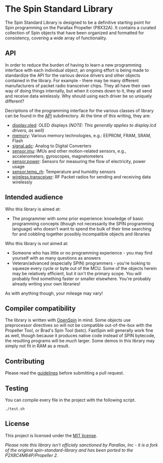 # The Spin Standard Library

The Spin Standard Library is designed to be a definitive starting point for Spin programming on the Parallax Propeller (P8X32A). It contains a
curated collection of Spin objects that have been organized and formatted for consistency, covering a wide array of functionality.

## API

In order to reduce the burden of having to learn a new programming interface with each individual object, an ongoing effort is being made to standardize the API for the various device drivers and other objects contained in the library. For example - there may be many different manufacturers of packet radio transceiver chips. They all have their own way of doing things internally, but when it comes down to it, they all send and receive data wirelessly. Why should using each driver be so uniquely different?

Decriptions of the programming interface for the various classes of library can be found in the [API](api) subdirectory.
At the time of this writing, they are:
* [display.oled](api/display.oled.md): OLED displays *(NOTE: This generally applies to display.lcd drivers, as well)*
* [memory](api/memory.md): Various memory technologies, e.g.: EEPROM, FRAM, SRAM, Flash
* [signal.adc](api/signal.adc.md): Analog to Digital Converters
* [sensor.imu](api/sensor.imu.md): IMUs and other motion-related sensors, e.g., accelerometers, gyroscopes, magnetometers
* [sensor.power](api/sensor.power.md): Sensors for measuring the flow of electricity, power usage
* [sensor.temp_rh](api/sensor.temp_rh.md): Temperature and humidity sensors
* [wireless.transceiver](api/wireless.transceiver.md): RF Packet radios for sending and receiving data wirelessly


## Intended audience

Who this library is aimed at:
* The programmer with _some_ prior experience: knowledge of basic programming concepts (though not necessarily the SPIN programming language) who doesn't want to spend the bulk of their time searching for and cobbling together possibly incompatible objects and libraries

Who this library is _not_ aimed at:
* Someone who has little or no programming experience - you may find yourself with as many questions as answers
* Veteran/advanced (especially SPIN) programmers - you're looking to squeeze every cycle or byte out of the MCU. Some of the objects herein may be relatively efficient, but it isn't the primary scope. You will probably find something faster or smaller elsewhere. You're probably already writing your own libraries!

As with anything though, your mileage may vary!

## Compiler compatibility

The library is written with [OpenSpin](https://github.com/parallaxinc/OpenSpin) in mind. Some objects use preprocessor directives so will not be compatible out-of-the-box with the Propeller Tool, or Brad's Spin Tool (bstc). FastSpin will generally work fine as well, though because it produces native code instead of SPIN bytecode, the resulting programs will be *much* larger. Some demos in this library may simply not fit in RAM as a result.

## Contributing

Please read the [guidelines](CONTRIBUTING.md) before submitting a pull request.

## Testing

You can compile every file in the project with the following script.

    ./test.sh

## License

This project is licensed under the [MIT license](LICENSE).

*Please note this library isn't officialy sanctioned by Parallax, Inc - it is a fork of the original spin-standard-library and has been ported to the P2X8C4M64P/Propeller 2.*

